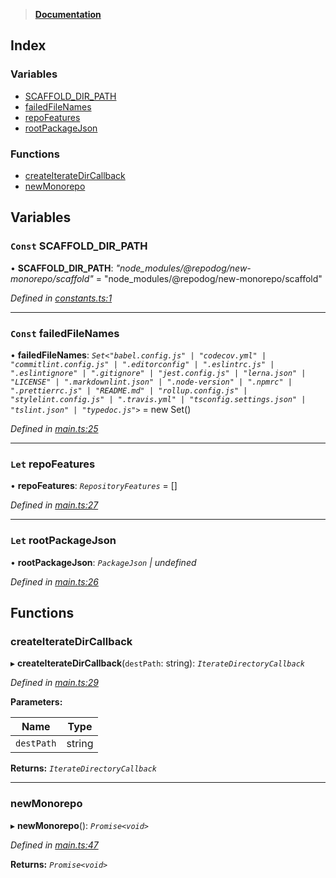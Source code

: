 > **[Documentation](README.md)**

## Index

### Variables

* [SCAFFOLD_DIR_PATH](README.md#const-scaffold_dir_path)
* [failedFileNames](README.md#const-failedfilenames)
* [repoFeatures](README.md#let-repofeatures)
* [rootPackageJson](README.md#let-rootpackagejson)

### Functions

* [createIterateDirCallback](README.md#createiteratedircallback)
* [newMonorepo](README.md#newmonorepo)

## Variables

### `Const` SCAFFOLD_DIR_PATH

• **SCAFFOLD_DIR_PATH**: *"node_modules/@repodog/new-monorepo/scaffold"* = "node_modules/@repodog/new-monorepo/scaffold"

*Defined in [constants.ts:1](https://github.com/dylanaubrey/repodog/blob/04accea/packages/new-monorepo/src/constants.ts#L1)*

___

### `Const` failedFileNames

• **failedFileNames**: *`Set<"babel.config.js" | "codecov.yml" | "commitlint.config.js" | ".editorconfig" | ".eslintrc.js" | ".eslintignore" | ".gitignore" | "jest.config.js" | "lerna.json" | "LICENSE" | ".markdownlint.json" | ".node-version" | ".npmrc" | ".prettierrc.js" | "README.md" | "rollup.config.js" | "stylelint.config.js" | ".travis.yml" | "tsconfig.settings.json" | "tslint.json" | "typedoc.js">`* =  new Set<ScaffoldFileName>()

*Defined in [main.ts:25](https://github.com/dylanaubrey/repodog/blob/04accea/packages/new-monorepo/src/main.ts#L25)*

___

### `Let` repoFeatures

• **repoFeatures**: *`RepositoryFeatures`* =  []

*Defined in [main.ts:27](https://github.com/dylanaubrey/repodog/blob/04accea/packages/new-monorepo/src/main.ts#L27)*

___

### `Let` rootPackageJson

• **rootPackageJson**: *`PackageJson` | undefined*

*Defined in [main.ts:26](https://github.com/dylanaubrey/repodog/blob/04accea/packages/new-monorepo/src/main.ts#L26)*

## Functions

###  createIterateDirCallback

▸ **createIterateDirCallback**(`destPath`: string): *`IterateDirectoryCallback`*

*Defined in [main.ts:29](https://github.com/dylanaubrey/repodog/blob/04accea/packages/new-monorepo/src/main.ts#L29)*

**Parameters:**

Name | Type |
------ | ------ |
`destPath` | string |

**Returns:** *`IterateDirectoryCallback`*

___

###  newMonorepo

▸ **newMonorepo**(): *`Promise<void>`*

*Defined in [main.ts:47](https://github.com/dylanaubrey/repodog/blob/04accea/packages/new-monorepo/src/main.ts#L47)*

**Returns:** *`Promise<void>`*